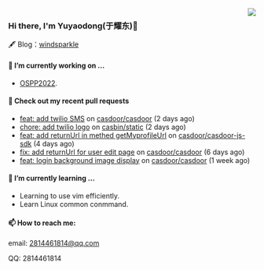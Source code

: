 <img align="right" src="https://github-readme-stats.vercel.app/api?username=leo220yuyaodog&show_icons=true&icon_color=805AD5&text_color=718096&bg_color=ffffff&hide_title=true" />

### Hi there, I'm Yuyaodong(于耀东)👋
🖋 Blog：[windsparkle](https://blog.windsparkle.top)
#### 🔭 I’m currently working on ...
- [OSPP2022](https://summer-ospp.ac.cn/).

#### 🔨 Check out my recent pull requests

- [feat: add twilio SMS](https://github.com/casdoor/casdoor/pull/1159) on [casdoor/casdoor](https://github.com/casdoor/casdoor) (2 days ago)
- [chore: add twilio logo](https://github.com/casbin/static/pull/60) on [casbin/static](https://github.com/casbin/static) (2 days ago)
- [feat: add returnUrl in methed getMyprofileUrl](https://github.com/casdoor/casdoor-js-sdk/pull/32) on [casdoor/casdoor-js-sdk](https://github.com/casdoor/casdoor-js-sdk) (4 days ago)
- [fix: add returnUrl for user edit page](https://github.com/casdoor/casdoor/pull/1152) on [casdoor/casdoor](https://github.com/casdoor/casdoor) (6 days ago)
- [feat: login background image display](https://github.com/casdoor/casdoor/pull/1145) on [casdoor/casdoor](https://github.com/casdoor/casdoor) (1 week ago)

#### 🌱 I’m currently learning ...
- Learning to use vim efficiently.
- Learn Linux common conmmand.

#### 📫 How to reach me:
email: 2814461814@qq.com

QQ: 2814461814
